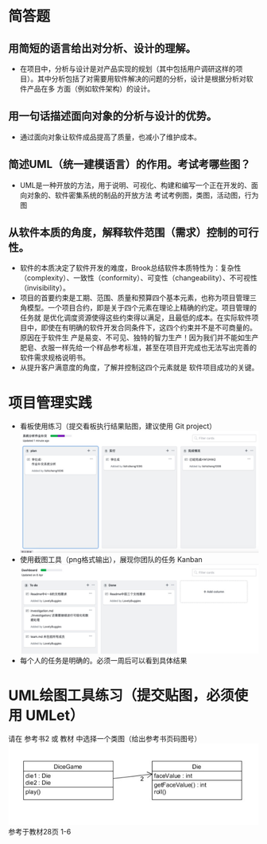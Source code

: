 # 简答题

## 用简短的语言给出对分析、设计的理解。
  - 在项目中，分析与设计是对产品实现的规划（其中包括用户调研这样的项目）。其中分析包括了对需要用软件解决的问题的分析，设计是根据分析对软件产品在多
方面（例如软件架构）的设计。

## 用一句话描述面向对象的分析与设计的优势。
  - 通过面向对象让软件成品提高了质量，也减小了维护成本。

## 简述UML（统一建模语言）的作用。考试考哪些图？
  - UML是一种开放的方法，用于说明、可视化、构建和编写一个正在开发的、面向对象的、软件密集系统的制品的开放方法
考试考例图，类图，活动图，行为图

## 从软件本质的角度，解释软件范围（需求）控制的可行性。
  - 软件的本质决定了软件开发的难度，Brook总结软件本质特性为：复杂性（complexity）、一致性（conformity）、可变性（changeability）、不可视性
  （invisibility）。
  - 项目的首要约束是工期、范围、质量和预算四个基本元素，也称为项目管理三角模型。一个项目合约，即是关于四个元素在理论上精确的约定。项目管理的任务就
  是优化调度资源使得这些约束得以满足，且最低的成本。在实际软件项目中，即使在有明确的软件开发合同条件下，这四个约束并不是不可商量的。原因在于软件生
  产是易变、不可见、独特的智力生产！因为我们并不能如生产肥皂、衣服一样先给一个样品参考标准，甚至在项目开完成也无法写出完善的软件需求规格说明书。
  - 从提升客户满意度的角度，了解并控制这四个元素就是 软件项目成功的关键。

# 项目管理实践

- 看板使用练习（提交看板执行结果贴图，建议使用 Git project）
![个人看板](https://raw.githubusercontent.com/lishicheng1006/System-analysis-and-design/master/个人作业/image/个人看板.png)
- 使用截图工具（png格式输出），展现你团队的任务 Kanban
![团队看板](https://raw.githubusercontent.com/lishicheng1006/System-analysis-and-design/master/个人作业/image/团队看板.png)
- 每个人的任务是明确的。必须一周后可以看到具体结果

# UML绘图工具练习（提交贴图，必须使用 UMLet）
请在 参考书2 或 教材 中选择一个类图（给出参考书页码图号）
![图](https://raw.githubusercontent.com/lishicheng1006/System-analysis-and-design/master/个人作业/image/hw2类图.png)
参考于教材28页 1-6
